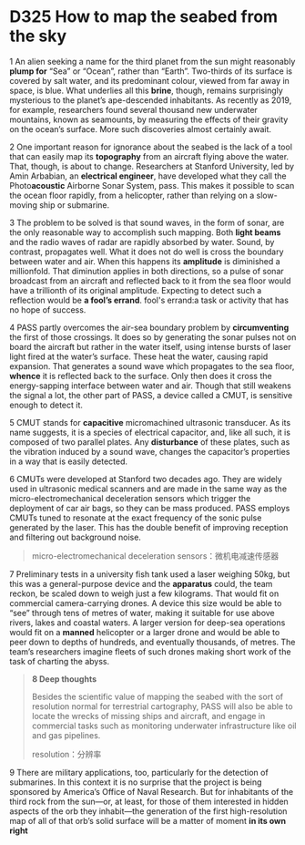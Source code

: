 # D325 How to map the seabed from the sky
1 An alien seeking a name for the third planet from the sun might reasonably **plump for** “Sea” or “Ocean”, rather than “Earth”. Two-thirds of its surface is covered by salt water, and its predominant colour, viewed from far away in space, is blue. What underlies all this **brine**, though, remains surprisingly mysterious to the planet’s ape-descended inhabitants. As recently as 2019, for example, researchers found several thousand new underwater mountains, known as seamounts, by measuring the effects of their gravity on the ocean’s surface. More such discoveries almost certainly await.

2 One important reason for ignorance about the seabed is the lack of a tool that can easily map its **topography** from an aircraft flying above the water. That, though, is about to change. Researchers at Stanford University, led by Amin Arbabian, an **electrical engineer**, have developed what they call the Photo**acoustic** Airborne Sonar System, pass. This makes it possible to scan the ocean floor rapidly, from a helicopter, rather than relying on a slow-moving ship or submarine.

3 The problem to be solved is that sound waves, in the form of sonar, are the only reasonable way to accomplish such mapping. Both **light beams** and the radio waves of radar are rapidly absorbed by water. Sound, by contrast, propagates well. What it does not do well is cross the boundary between water and air. When this happens its **amplitude** is diminished a millionfold. That diminution applies in both directions, so a pulse of sonar broadcast from an aircraft and reflected back to it from the sea floor would have a trillionth of its original amplitude. Expecting to detect such a reflection would be **a fool’s errand**.
fool's errand:a task or activity that has no hope of success.

4 PASS partly overcomes the air-sea boundary problem by **circumventing** the first of those crossings. It does so by generating the sonar pulses not on board the aircraft but rather in the water itself, using intense bursts of laser light fired at the water’s surface. These heat the water, causing rapid expansion. That generates a sound wave which propagates to the sea floor, **whence** it is reflected back to the surface. Only then does it cross the energy-sapping interface between water and air. Though that still weakens the signal a lot, the other part of PASS, a device called a CMUT, is sensitive enough to detect it.

5 CMUT stands for **capacitive** micromachined ultrasonic transducer. As its name suggests, it is a species of electrical capacitor, and, like all such, it is composed of two parallel plates. Any **disturbance** of these plates, such as the vibration induced by a sound wave, changes the capacitor’s properties in a way that is easily detected.

6 CMUTs were developed at Stanford two decades ago. They are widely used in ultrasonic medical scanners and are made in the same way as the micro-electromechanical deceleration sensors which trigger the deployment of car air bags, so they can be mass produced. PASS employs CMUTs tuned to resonate at the exact frequency of the sonic pulse generated by the laser. This has the double benefit of improving reception and filtering out background noise.

> micro-electromechanical deceleration sensors：微机电减速传感器
>

7 Preliminary tests in a university fish tank used a laser weighing 50kg, but this was a general-purpose device and the **apparatus** could, the team reckon, be scaled down to weigh just a few kilograms. That would fit on commercial camera-carrying drones. A device this size would be able to “see” through tens of metres of water, making it suitable for use above rivers, lakes and coastal waters. A larger version for deep-sea operations would fit on a **manned** helicopter or a larger drone and would be able to peer down to depths of hundreds, and eventually thousands, of metres. The team’s researchers imagine fleets of such drones making short work of the task of charting the abyss.

> **8 Deep thoughts**
>
> Besides the scientific value of mapping the seabed with the sort of resolution normal for terrestrial cartography, PASS will also be able to locate the wrecks of missing ships and aircraft, and engage in commercial tasks such as monitoring underwater infrastructure like oil and gas pipelines.
>
> resolution：分辨率
>

9 There are military applications, too, particularly for the detection of submarines. In this context it is no surprise that the project is being sponsored by America’s Office of Naval Research. But for inhabitants of the third rock from the sun—or, at least, for those of them interested in hidden aspects of the orb they inhabit—the generation of the first high-resolution map of all of that orb’s solid surface will be a matter of moment **in its own right**

